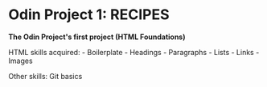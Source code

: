 # Odin Project 1: RECIPES
**The Odin Project's first project (HTML Foundations)**

HTML skills acquired:
    - Boilerplate
    - Headings
    - Paragraphs
    - Lists
    - Links
    - Images

Other skills: Git basics
